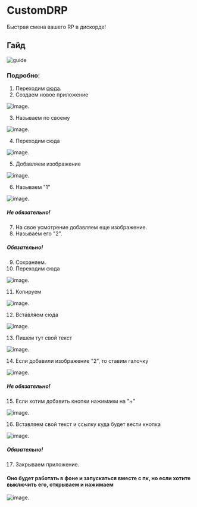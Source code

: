 # CustomDRP
Быстрая смена вашего RP в дискорде!
## Гайд
![guide](https://user-images.githubusercontent.com/60589309/161002845-80d1edb5-4b07-47d1-9366-fbf6935d562a.png)

### Подробно:
1. Переходим [сюда](https://discord.com/developers/applications).
2. Создаем новое приложение

![image](https://user-images.githubusercontent.com/60589309/161003506-2db2f358-3e87-4915-b96d-8162ae47d2c0.png).

3. Называем по своему

![image](https://user-images.githubusercontent.com/60589309/161003670-4213b923-1e49-452f-92a7-cb04998ddf2e.png).

4. Переходим сюда

![image](https://user-images.githubusercontent.com/60589309/161003855-5cec29e2-6011-41f7-9db1-1b94a3785d2a.png).

5. Добавляем изображение 

![image](https://user-images.githubusercontent.com/60589309/161003963-59991477-5da8-4d1f-83d7-36b8d1ee01f7.png).

6. Называем "1"

![image](https://user-images.githubusercontent.com/60589309/161004013-b1a23028-3aaf-448d-9778-10a2aaa670e7.png).
##### Не обязательно!
7. На свое усмотрение добавляем еще изображение.
8. Называем его "2".
##### Обязательно!
9. Сохраняем.
10. Переходим сюда

![image](https://user-images.githubusercontent.com/60589309/161004400-02eda7a0-f932-4ca0-9439-ae1dd9e785ea.png).

11. Копируем

![image](https://user-images.githubusercontent.com/60589309/161004442-be5294d3-c82d-4707-8366-f5d0d007f160.png).

12. Вставляем сюда

![image](https://user-images.githubusercontent.com/60589309/161004678-08da3559-e837-44aa-be61-f9f28621b166.png).

13. Пишем тут свой текст

![image](https://user-images.githubusercontent.com/60589309/161004765-aa8d8e62-308c-4c9b-aa7e-60d40ec270d0.png).

14. Если добавили изображение "2", то ставим галочку

![image](https://user-images.githubusercontent.com/60589309/161004860-f5ea0121-75b2-4df1-b27c-c09027937adc.png).
##### Не обязательно!
15. Если хотим добавить кнопки нажимаем на "+"

![image](https://user-images.githubusercontent.com/60589309/161004961-d05b6ff5-f288-4209-a3b9-874d07004da1.png).

16. Вставляем свой текст и ссылку куда будет вести кнопка

![image](https://user-images.githubusercontent.com/60589309/161005088-71f8239d-f3d8-42f9-845b-e2367b61699f.png).
##### Обязательно!
17. Закрываем приложение.

#### Оно будет работать в фоне и запускаться вместе с пк, но если хотите выключить его, открываем и нажимаем 

![image](https://user-images.githubusercontent.com/60589309/161005267-520701cd-13a6-4dd3-b57b-b272c03cf080.png).
